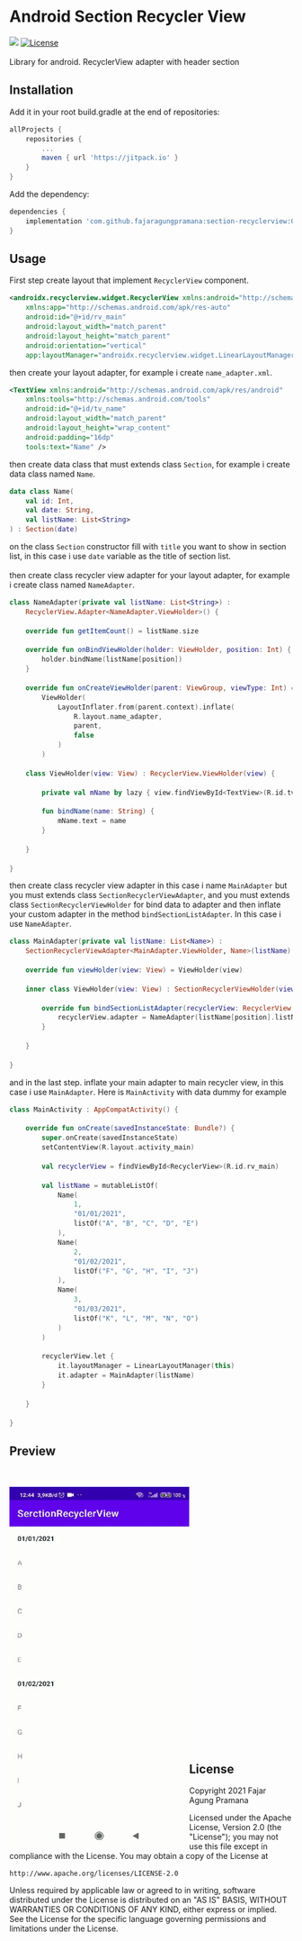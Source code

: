 # Android Section Recycler View
[![](https://jitpack.io/v/fajaragungpramana/section-recyclerview.svg)](https://jitpack.io/#fajaragungpramana/section-recyclerview)
[![License](https://img.shields.io/badge/License-Apache%202.0-blue.svg)](https://opensource.org/licenses/Apache-2.0)
</br>
</br>
Library for android. RecyclerView adapter with header section

## Installation
Add it in your root build.gradle at the end of repositories:
```gradle
allProjects {
	repositories {
		...
		maven { url 'https://jitpack.io' }
	}
}
```
Add the dependency:
```gradle
dependencies {
	implementation 'com.github.fajaragungpramana:section-recyclerview:0.0.2'
}
```

## Usage
First step create layout that implement `RecyclerView` component.
```xml
<androidx.recyclerview.widget.RecyclerView xmlns:android="http://schemas.android.com/apk/res/android"
    xmlns:app="http://schemas.android.com/apk/res-auto"
    android:id="@+id/rv_main"
    android:layout_width="match_parent"
    android:layout_height="match_parent"
    android:orientation="vertical"
    app:layoutManager="androidx.recyclerview.widget.LinearLayoutManager" />
```

then create your layout adapter, for example i create `name_adapter.xml`.
```xml
<TextView xmlns:android="http://schemas.android.com/apk/res/android"
    xmlns:tools="http://schemas.android.com/tools"
    android:id="@+id/tv_name"
    android:layout_width="match_parent"
    android:layout_height="wrap_content"
    android:padding="16dp"
    tools:text="Name" />
```

then create data class that must extends class `Section`, for example i create data class named `Name`.
```kotlin
data class Name(
    val id: Int,
    val date: String,
    val listName: List<String>
) : Section(date)
```
on the class `Section` constructor fill with `title` you want to show in section list, in this case i use `date` variable as the title of section list.
</br>
</br>
then create class recycler view adapter for your layout adapter, for example i create class named `NameAdapter`.
```kotlin
class NameAdapter(private val listName: List<String>) :
    RecyclerView.Adapter<NameAdapter.ViewHolder>() {

    override fun getItemCount() = listName.size

    override fun onBindViewHolder(holder: ViewHolder, position: Int) {
        holder.bindName(listName[position])
    }

    override fun onCreateViewHolder(parent: ViewGroup, viewType: Int) =
        ViewHolder(
            LayoutInflater.from(parent.context).inflate(
                R.layout.name_adapter,
                parent,
                false
            )
        )

    class ViewHolder(view: View) : RecyclerView.ViewHolder(view) {

        private val mName by lazy { view.findViewById<TextView>(R.id.tv_name) }

        fun bindName(name: String) {
            mName.text = name
        }

    }

}
```

then create class recycler view adapter in this case i name `MainAdapter` but you must extends class `SectionRecyclerViewAdapter`, and you must extends class `SectionRecyclerViewHolder` for bind data to adapter and then inflate your custom adapter in the method `bindSectionListAdapter`. In this case i use `NameAdapter`.
```kotlin
class MainAdapter(private val listName: List<Name>) :
    SectionRecyclerViewAdapter<MainAdapter.ViewHolder, Name>(listName) {

    override fun viewHolder(view: View) = ViewHolder(view)

    inner class ViewHolder(view: View) : SectionRecyclerViewHolder(view) {

        override fun bindSectionListAdapter(recyclerView: RecyclerView, position: Int) {
            recyclerView.adapter = NameAdapter(listName[position].listName)
        }

    }

}
```

and in the last step. inflate your main adapter to main recycler view, in this case i use `MainAdapter`. Here is `MainActivity` with data dummy for example
```kotlin
class MainActivity : AppCompatActivity() {

    override fun onCreate(savedInstanceState: Bundle?) {
        super.onCreate(savedInstanceState)
        setContentView(R.layout.activity_main)

        val recyclerView = findViewById<RecyclerView>(R.id.rv_main)

        val listName = mutableListOf(
            Name(
                1,
                "01/01/2021",
                listOf("A", "B", "C", "D", "E")
            ),
            Name(
                2,
                "01/02/2021",
                listOf("F", "G", "H", "I", "J")
            ),
            Name(
                3,
                "01/03/2021",
                listOf("K", "L", "M", "N", "O")
            )
        )

        recyclerView.let {
            it.layoutManager = LinearLayoutManager(this)
            it.adapter = MainAdapter(listName)
        }

    }

}
```

## Preview
</br>
</br>
<a href="url"><img src="https://github.com/fajaragungpramana/assets/blob/master/SectionRecyclerView/SectionRecyclerView.gif" align="left" height="640" width="320" ></a>
</br>
</br>
</br>
</br>
</br>
</br>
</br>
</br>
</br>
</br>
</br>
</br>
</br>
</br>
</br>
</br>
</br>
</br>
</br>
</br>
</br>
</br>
</br>
</br>
</br>
</br>
</br>

## License
Copyright 2021 Fajar Agung Pramana

Licensed under the Apache License, Version 2.0 (the "License");
you may not use this file except in compliance with the License.
You may obtain a copy of the License at

    http://www.apache.org/licenses/LICENSE-2.0

Unless required by applicable law or agreed to in writing, software
distributed under the License is distributed on an "AS IS" BASIS,
WITHOUT WARRANTIES OR CONDITIONS OF ANY KIND, either express or implied.
See the License for the specific language governing permissions and
limitations under the License.
